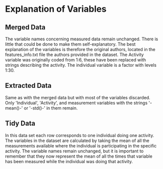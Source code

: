 Explanation of Variables
========================

Merged Data
---------------

The variable names concerning measured data remain unchanged. There is little that could be done to make them self-explanatory. The best explanation of the variables is therefore the original authors, located in the features_info.txt file the authors provided in the dataset. The Activity variable was originally coded from 1:6, these have been replaced with strings describing the activity. The individual variable is a factor with levels 1:30.

Extracted Data
--------------

Same as with the merged data but with most of the variables discarded. Only 'Individual', 'Activity', and measurement variables with the strings '-mean()-' or '-std()-' in them remain.

Tidy Data
---------

In this data set each row corresponds to one individual doing one activity. The variables in the dataset are calculated by taking the mean of all the measurements available where the individual is participating in the specific activity. The variable names remain unchanged, but it is important to remember that they now represent the mean of all the times that variable has been measured while the individual was doing that activity.
